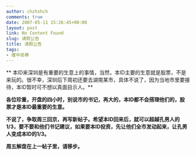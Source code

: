 ```yaml
---
author: chzhshch
comments: true
date: 2007-05-11 15:26:45+00:00
layout: post
link: No Content Found
slug: 请假公告
title: 请假公告
tags:
- 缠中说禅
---
```


			

** 本ID来深圳是有重要的生意上的事情，当然，本ID主要的生意就是股票，不是来玩的。很不幸，深圳后下周初还要去湖南某市，具体不说了，因为当地市里要接待，本ID暂时可不想以真面目示人。**

**各位珍重，开盘的四小时，别说市的书记，再大的，本ID都不会搭理他们的，股票才是本ID最重要的生意。**

**不说了，争取周三回京，再写新帖子。希望本ID回来后，就可以超越孔男人的1/3，要不要和他们书记建议，如果要本ID投资，先让他们全市发动起来，让孔男人变成本ID的1/3。**

**周五解盘在上一帖子里，请移步。**
